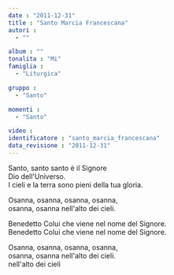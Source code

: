 ```yaml
---
date : "2011-12-31"
title : "Santo Marcia Francescana"
autori : 
  - ""

album : ""
tonalita : "Mi"
famiglia : 
  - "Liturgica"

gruppo : 
  - "Santo"

momenti : 
  - "Santo"

video : 
identificatore : "santo_marcia_francescana"
data_revisione : "2011-12-31"
---
```

  
  
Santo, santo santo è il Signore  
Dio dell'Universo.   
I cieli e la terra sono pieni della tua gloria.   
  
  
Osanna, osanna, osanna, osanna,  
osanna, osanna nell'alto dei cieli.  
  
  
Benedetto Colui che viene nel nome del Signore.   
Benedetto Colui che viene nel nome del Signore.   
  
  
Osanna, osanna, osanna, osanna,  
osanna, osanna nell'alto dei cieli.  
nell'alto dei cieli   
  
  
  
